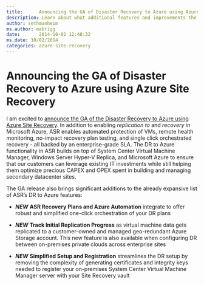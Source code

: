 ```yaml
---
title:      Announcing the GA of Disaster Recovery to Azure using Azure Site Recovery
description: Learn about what additional features and improvements the GA release brings to the Disaster Recovery of Azure Site Recovery.
author: sethmanheim
ms.author: mabrigg
date:       2014-10-02 12:48:32
ms.date: 10/02/2014
categories: azure-site-recovery
---
```

# Announcing the GA of Disaster Recovery to Azure using Azure Site Recovery

I am excited to [announce the GA of the Disaster Recovery to Azure using Azure Site Recovery](https://aka.ms/asr_ga_virtualizationblog). In addition to enabling _replication to_ and _recovery in_ Microsoft Azure, ASR enables automated protection of VMs, remote health monitoring, no-impact recovery plan testing, and single click orchestrated recovery - all backed by an enterprise-grade SLA.  The DR to Azure functionality in ASR builds on top of System Center Virtual Machine Manager, Windows Server Hyper-V Replica, and Microsoft Azure to ensure that our customers can leverage existing IT investments while still helping them optimize precious CAPEX and OPEX spent in building and managing secondary datacenter sites. 

The GA release also brings significant additions to the already expansive list of ASR’s DR to Azure features:

  * ***NEW*** **ASR Recovery Plans and Azure Automation** integrate to offer robust and simplified one-click orchestration of your DR plans  

  * ***NEW*** **Track Initial Replication Progress** as virtual machine data gets replicated to a customer-owned and managed geo-redundant Azure Storage account. This new feature is also available when configuring DR between on-premises private clouds across enterprise sites

  * ***NEW*** **Simplified Setup and Registration** streamlines the DR setup by removing the complexity of generating certificates and integrity keys needed to register your on-premises System Center Virtual Machine Manager server with your Site Recovery vault


